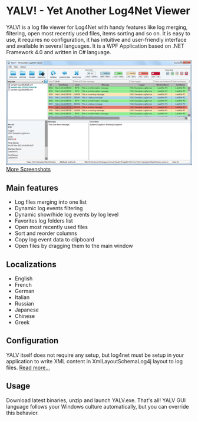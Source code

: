 # YALV! - Yet Another Log4Net Viewer

YALV! is a log file viewer for Log4Net with handy features like log merging, filtering, open most recently used files, items sorting and so on. It is easy to use, it requires no configuration, it has intuitive and user-friendly interface and available in several languages. It is a WPF Application based on .NET Framework 4.0 and written in C# language.

![Screenshot](/doc/images/YALV-Win.png?raw=true "YALV Main Window") 
[More Screenshots](https://github.com/LukePet/YALV/wiki/Screenshots)

## Main features
* Log files merging into one list
* Dynamic log events filtering
* Dynamic show/hide log events by log level
* Favorites log folders list
* Open most recently used files
* Sort and reorder columns
* Copy log event data to clipboard
* Open files by dragging them to the main window

## Localizations
* English
* French
* German
* Italian
* Russian
* Japanese
* Chinese
* Greek

## Configuration
YALV itself does not require any setup, but log4net must be setup in your application to write XML content in XmlLayoutSchemaLog4j layout to log files. [Read more...](https://github.com/LukePet/YALV/wiki)

## Usage
Download latest binaries, unzip and launch YALV.exe. That's all!
YALV GUI language follows your Windows culture automatically, but you can override this behavior.
